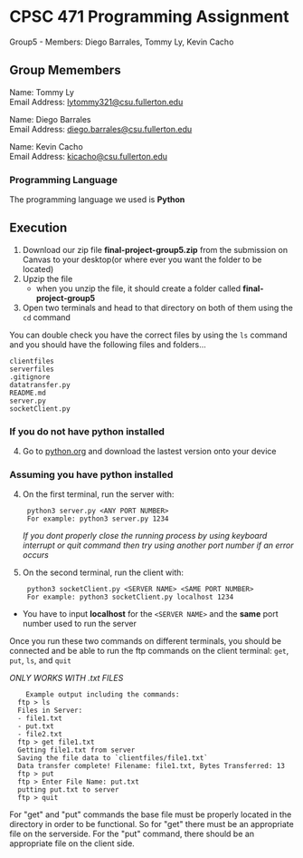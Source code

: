 # CPSC 471 Programming Assignment
Group5 -  Members: Diego Barrales, Tommy Ly, Kevin Cacho

## Group Memembers

Name: Tommy Ly       
Email Address: lytommy321@csu.fullerton.edu

Name: Diego Barrales      
Email Address: diego.barrales@csu.fullerton.edu

Name: Kevin Cacho     
Email Address: kicacho@csu.fullerton.edu 

### Programming Language

The programming language we used is **Python**

## Execution

1. Download our zip file **final-project-group5.zip** from the submission on Canvas to your desktop(or where ever you want the folder to be located) 
2. Upzip the file
    * when you unzip the file, it should create a folder called **final-project-group5**
3. Open two terminals and head to that directory on both of them using the `cd` command

You can double check you have the correct files by using the `ls` command and you should have the following files and folders...
```
clientfiles
serverfiles
.gitignore
datatransfer.py
README.md
server.py
socketClient.py
``` 

### If you do not have python installed

4. Go to [python.org](https://www.python.org/) and download the lastest version onto your device

### Assuming you have python installed
4. On the first terminal, run the server with:

        python3 server.py <ANY PORT NUMBER>
        For example: python3 server.py 1234
   *If you dont properly close the running process by using keyboard interrupt or quit command then try using another port number if an error occurs*

6. On the second terminal, run the client with:

        python3 socketClient.py <SERVER NAME> <SAME PORT NUMBER>
        For example: python3 socketClient.py localhost 1234

* You have to input **localhost** for the `<SERVER NAME>` and the **same** port number used to run the server

Once you run these two commands on different terminals, you should be connected and be able to run the ftp commands on the client terminal: `get`, `put`, `ls`, and `quit`  

*ONLY WORKS WITH .txt FILES* 

        Example output including the commands: 
      ftp > ls
      Files in Server:
      - file1.txt
      - put.txt
      - file2.txt
      ftp > get file1.txt
      Getting file1.txt from server
      Saving the file data to `clientfiles/file1.txt`
      Data transfer complete! Filename: file1.txt, Bytes Transferred: 13
      ftp > put
      ftp > Enter File Name: put.txt
      putting put.txt to server
      ftp > quit

For "get" and "put" commands the base file must be properly located in the directory in order to be functional. 
So for "get" there must be an appropriate file on the serverside. 
For the "put" command, there should be an appropriate file on the client side. 
